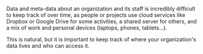 
Data and meta-data about an organization and its staff is incredibly difficult to keep track of over time, as people or projects use cloud services like Dropbox or Google Drive for some activities, a shared server for others, and a mix of work and personal devices (laptops, phones, tablets...).  

This is natural, but it is important to keep track of where your organization's data lives and who can access it.
